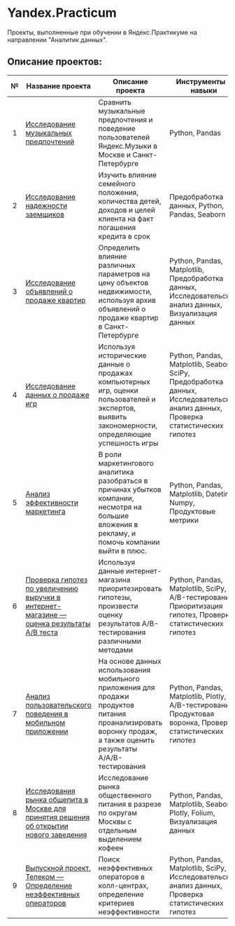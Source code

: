 # Yandex.Practicum
Проекты, выполненные при обучении в Яндекс.Практикуме на направлении "Аналитик данных".

## Описание проектов:

| № | Название проекта | Описание проекта | Инструменты и навыки | 
|:---:| ---------------------- | ------------------------- |---------------------------| 
| 1 | [Исследование музыкальных предпочтений](https://github.com/lonetori/Yandex.Practicum/blob/main/01%20%D0%9C%D1%83%D0%B7%D1%8B%D0%BA%D0%B0%D0%BB%D1%8C%D0%BD%D1%8B%D0%B5%20%D0%BF%D1%80%D0%B5%D0%B4%D0%BF%D0%BE%D1%87%D1%82%D0%B5%D0%BD%D0%B8%D1%8F/01_Project_1_music_of_cities.ipynb) | Сравнить музыкальные предпочтения и поведение пользователей Яндекс.Музыки в Москве и Санкт-Петербурге | Python, Pandas | 
| 2 | [Исследование надежности заемщиков](https://github.com/lonetori/Yandex.Practicum/blob/main/02%20%D0%9D%D0%B0%D0%B4%D0%B5%D0%B6%D0%BD%D0%BE%D1%81%D1%82%D1%8C%20%D0%B7%D0%B0%D0%B5%D0%BC%D1%89%D0%B8%D0%BA%D0%BE%D0%B2/02_Project_2_2_bank_category.ipynb) | Изучить влияние семейного положения, количества детей, доходов и целей клиента на факт погашения кредита в срок | Предобработка данных, Python, Pandas, Seaborn | 
| 3 | [Исследование объявлений о продаже квартир](https://github.com/lonetori/Yandex.Practicum/blob/main/03.%20%D0%96%D0%B8%D0%BB%D0%B0%D1%8F%20%D0%BD%D0%B5%D0%B4%D0%B2%D0%B8%D0%B6%D0%B8%D0%BC%D0%BE%D1%81%D1%82%D1%8C/real_estate.ipynb) | Определить влияние различных параметров на цену объектов недвижимости, используя архив объявлений о продаже квартир в Санкт-Петербурге | Python, Pandas, Matplotlib, Предобработка данных, Исследовательский анализ данных, Визуализация данных | 
| 4 | [Исследование данных о продаже игр](https://github.com/lonetori/Yandex.Practicum/blob/main/04.%20%D0%A4%D0%B0%D0%BA%D1%82%D0%BE%D1%80%D1%8B%20%D0%BF%D0%BE%D0%BF%D1%83%D0%BB%D1%8F%D1%80%D0%BD%D0%BE%D1%81%D1%82%D0%B8%20%D0%B8%D0%B3%D1%80/games_sales.ipynb) | Используя исторические данные о продажах компьютерных игр, оценки пользователей и экспертов, выявить закономерности, определяющие успешность игры | Python, Pandas, Matplotlib, Seaborn, SciPy, Предобработка данных, Исследовательский анализ данных, Проверка статистических гипотез |
| 5 | [Анализ эффективности маркетинга](https://github.com/lonetori/Yandex.Practicum/blob/main/05.%20%D0%90%D0%BD%D0%B0%D0%BB%D0%B8%D0%B7%20%D0%B1%D0%B8%D0%B7%D0%BD%D0%B5%D1%81-%D0%BF%D0%BE%D0%BA%D0%B0%D0%B7%D0%B0%D1%82%D0%B5%D0%BB%D0%B5%D0%B9/06%20Project%203-ex.ipynb) | В роли маркетингового аналитика разобраться в причинах убытков компании, несмотря на большие вложения в рекламу, и помочь компании выйти в плюс. | Python, Pandas, Matplotlib, Datetime, Numpy, Продуктовые метрики |
| 6 | [Проверка гипотез по увеличению выручки в интернет-магазине — оценка результаты A/B теста](https://github.com/lonetori/Yandex.Practicum/blob/main/06.%20%D0%9F%D1%80%D0%B8%D0%BD%D1%8F%D1%82%D0%B8%D0%B5%20%D1%80%D0%B5%D1%88%D0%B5%D0%BD%D0%B8%D0%B9%20%D0%B2%20%D0%B1%D0%B8%D0%B7%D0%BD%D0%B5%D1%81%D0%B5/07%20Project%204%20AB%20fin-ex.ipynb) | Используя данные интернет-магазина приоритезировать гипотезы, произвести оценку результатов A/B-тестирования различными методами | Python, Pandas, Matplotlib, SciPy, A/B-тестирование,  Приоритизация гипотез, Проверка статистических гипотез |
| 7 | [Анализ пользовательского поведения в мобильном приложении](https://github.com/lonetori/Yandex.Practicum/blob/main/07.%20%D0%A1%D0%B1%D0%BE%D1%80%D0%BD%D1%8B%D0%B9%20%D0%BF%D1%80%D0%BE%D0%B5%D0%BA%D1%82%20-%202/08%20Sborny%202%20fin-ex.ipynb) | На основе данных использования мобильного приложения для продажи продуктов питания проанализировать воронку продаж, а также оценить результаты A/A/B-тестирования | Python, Pandas, Matplotlib, Plotly, A/B-тестирование,  Продуктовая воронка, Проверка статистических гипотез |
| 8 | [Исследования рынка общепита в Москве для принятия решения об открытии нового заведения](https://github.com/lonetori/Yandex.Practicum/blob/main/08.%20%D0%92%D0%B8%D0%B7%D1%83%D0%B0%D0%BB%D0%B8%D0%B7%D0%B0%D1%86%D0%B8%D1%8F%20%D0%B4%D0%B0%D0%BD%D0%BD%D1%8B%D1%85/10%20Project%205%20fin-ex.ipynb) | Исследование рынка общественного питания в разрезе по округам Москвы с отдельным выделением кофеен | Python, Pandas, Matplotlib, Seaborn, Plotly, Folium, Визуализация данных |
| 9 | [Выпускной проект. Телеком — Определение неэффективных операторов](https://github.com/lonetori/Yandex.Practicum/blob/main/09.%20%D0%92%D1%8B%D0%BF%D1%83%D1%81%D0%BA%D0%BD%D0%BE%D0%B9%20%D0%BF%D1%80%D0%BE%D0%B5%D0%BA%D1%82/13%20Project%20Fin%20-%20ex.ipynb) | Поиск неэффективных операторов в колл-центрах, определение критериев неэффективности | Python, Pandas, Matplotlib, SciPy, Исследовательский анализ данных, Проверка статистических гипотез |
